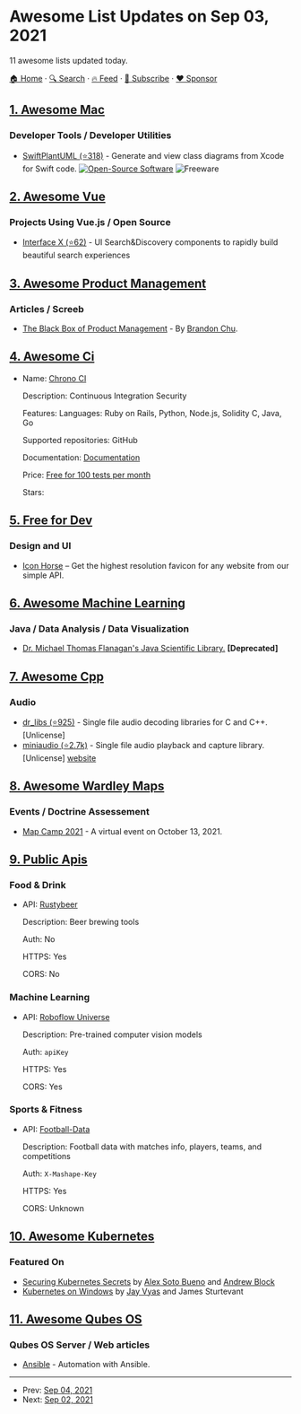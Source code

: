 # Awesome List Updates on Sep 03, 2021

11 awesome lists updated today.

[🏠 Home](/README.md) · [🔍 Search](https://www.trackawesomelist.com/search/) · [🔥 Feed](https://www.trackawesomelist.com/rss.xml) · [📮 Subscribe](https://trackawesomelist.us17.list-manage.com/subscribe?u=d2f0117aa829c83a63ec63c2f&id=36a103854c) · [❤️  Sponsor](https://github.com/sponsors/theowenyoung)



## [1. Awesome Mac](/content/jaywcjlove/awesome-mac/README.md)

### Developer Tools / Developer Utilities

*   [SwiftPlantUML (⭐318)](https://github.com/MarcoEidinger/SwiftPlantUML-Xcode-Extension) - Generate and view class diagrams from Xcode for Swift code. [![Open-Source Software](https://jaywcjlove.github.io/sb/ico/min-oss.svg "Open Source Software")](https://github.com/MarcoEidinger/SwiftPlantUML-Xcode-Extension) ![Freeware](https://jaywcjlove.github.io/sb/ico/min-free.svg "Freeware")

## [2. Awesome Vue](/content/vuejs/awesome-vue/README.md)

### Projects Using Vue.js / Open Source

*   [Interface X (⭐62)](https://github.com/empathyco/x) - UI Search\&Discovery components to rapidly build beautiful search experiences

## [3. Awesome Product Management](/content/dend/awesome-product-management/README.md)

### Articles / Screeb

*   [The Black Box of Product Management](https://blackboxofpm.com/the-black-box-of-product-management-3feb65db6ddb) - By [Brandon Chu](https://medium.com/@brandonmchu).

## [4. Awesome Ci](/content/ligurio/awesome-ci/README.md)

- Name: [Chrono CI](http://www.chronoci.com/)

  Description: Continuous Integration Security

  Features: Languages: Ruby on Rails, Python, Node.js, Solidity C, Java, Go

  Supported repositories: GitHub

  Documentation: [Documentation](http://www.chronoci.com/docs)

  Price: [Free for 100 tests per month](http://www.chronoci.com/pricing)

  Stars: 



## [5. Free for Dev](/content/ripienaar/free-for-dev/README.md)

### Design and UI

*   [Icon Horse](https://icon.horse) – Get the highest resolution favicon for any website from our simple API.

## [6. Awesome Machine Learning](/content/josephmisiti/awesome-machine-learning/README.md)

### Java / Data Analysis / Data Visualization

*   [Dr. Michael Thomas Flanagan's Java Scientific Library.](https://www.ee.ucl.ac.uk/~mflanaga/java/) **\[Deprecated]**

## [7. Awesome Cpp](/content/fffaraz/awesome-cpp/README.md)

### Audio

*   [dr\_libs (⭐925)](https://github.com/mackron/dr_libs) - Single file audio decoding libraries for C and C++. \[Unlicense]
*   [miniaudio (⭐2.7k)](https://github.com/mackron/miniaudio) - Single file audio playback and capture library. \[Unlicense] [website](https://miniaud.io/)

## [8. Awesome Wardley Maps](/content/wardley-maps-community/awesome-wardley-maps/README.md)

### Events / Doctrine Assessement

*   [Map Camp 2021](https://www.mapcamp.co.uk/) - A virtual event on October 13, 2021.

## [9. Public Apis](/content/public-apis/public-apis/README.md)

### Food & Drink

- API: [Rustybeer](https://rustybeer.herokuapp.com/)

  Description: Beer brewing tools

  Auth: No

  HTTPS: Yes

  CORS: No



### Machine Learning

- API: [Roboflow Universe](https://universe.roboflow.com)

  Description: Pre-trained computer vision models

  Auth: `apiKey`

  HTTPS: Yes

  CORS: Yes



### Sports & Fitness

- API: [Football-Data](https://www.football-data.org)

  Description: Football data with matches info, players, teams, and competitions

  Auth: `X-Mashape-Key`

  HTTPS: Yes

  CORS: Unknown



## [10. Awesome Kubernetes](/content/ramitsurana/awesome-kubernetes/README.md)

### Featured On

*   [Securing Kubernetes Secrets](https://www.manning.com/books/securing-kubernetes-secrets) by [Alex Soto Bueno](https://github.com/lordofthejars) and [Andrew Block](https://github.com/sabre1041)
*   [Kubernetes on Windows](https://www.manning.com/books/kubernetes-on-windows) by [Jay Vyas](https://twitter.com/jayunit100) and James Sturtevant

## [11. Awesome Qubes OS](/content/xn0px90/Awesome-Qubes-OS/README.md)

### Qubes OS Server / Web articles

*   [Ansible](https://qubes-ansible.readthedocs.io/en/latest/) - Automation with Ansible.

---

- Prev: [Sep 04, 2021](/content/2021/09/04/README.md)
- Next: [Sep 02, 2021](/content/2021/09/02/README.md)